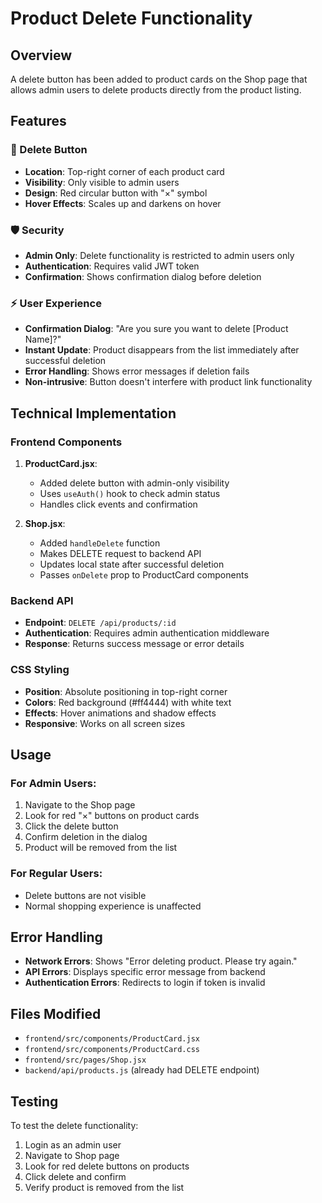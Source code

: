 # Product Delete Functionality

## Overview
A delete button has been added to product cards on the Shop page that allows admin users to delete products directly from the product listing.

## Features

### 🔴 Delete Button
- **Location**: Top-right corner of each product card
- **Visibility**: Only visible to admin users
- **Design**: Red circular button with "×" symbol
- **Hover Effects**: Scales up and darkens on hover

### 🛡️ Security
- **Admin Only**: Delete functionality is restricted to admin users only
- **Authentication**: Requires valid JWT token
- **Confirmation**: Shows confirmation dialog before deletion

### ⚡ User Experience
- **Confirmation Dialog**: "Are you sure you want to delete [Product Name]?"
- **Instant Update**: Product disappears from the list immediately after successful deletion
- **Error Handling**: Shows error messages if deletion fails
- **Non-intrusive**: Button doesn't interfere with product link functionality

## Technical Implementation

### Frontend Components
1. **ProductCard.jsx**: 
   - Added delete button with admin-only visibility
   - Uses `useAuth()` hook to check admin status
   - Handles click events and confirmation

2. **Shop.jsx**:
   - Added `handleDelete` function
   - Makes DELETE request to backend API
   - Updates local state after successful deletion
   - Passes `onDelete` prop to ProductCard components

### Backend API
- **Endpoint**: `DELETE /api/products/:id`
- **Authentication**: Requires admin authentication middleware
- **Response**: Returns success message or error details

### CSS Styling
- **Position**: Absolute positioning in top-right corner
- **Colors**: Red background (#ff4444) with white text
- **Effects**: Hover animations and shadow effects
- **Responsive**: Works on all screen sizes

## Usage

### For Admin Users:
1. Navigate to the Shop page
2. Look for red "×" buttons on product cards
3. Click the delete button
4. Confirm deletion in the dialog
5. Product will be removed from the list

### For Regular Users:
- Delete buttons are not visible
- Normal shopping experience is unaffected

## Error Handling
- **Network Errors**: Shows "Error deleting product. Please try again."
- **API Errors**: Displays specific error message from backend
- **Authentication Errors**: Redirects to login if token is invalid

## Files Modified
- `frontend/src/components/ProductCard.jsx`
- `frontend/src/components/ProductCard.css`
- `frontend/src/pages/Shop.jsx`
- `backend/api/products.js` (already had DELETE endpoint)

## Testing
To test the delete functionality:
1. Login as an admin user
2. Navigate to Shop page
3. Look for red delete buttons on products
4. Click delete and confirm
5. Verify product is removed from the list
